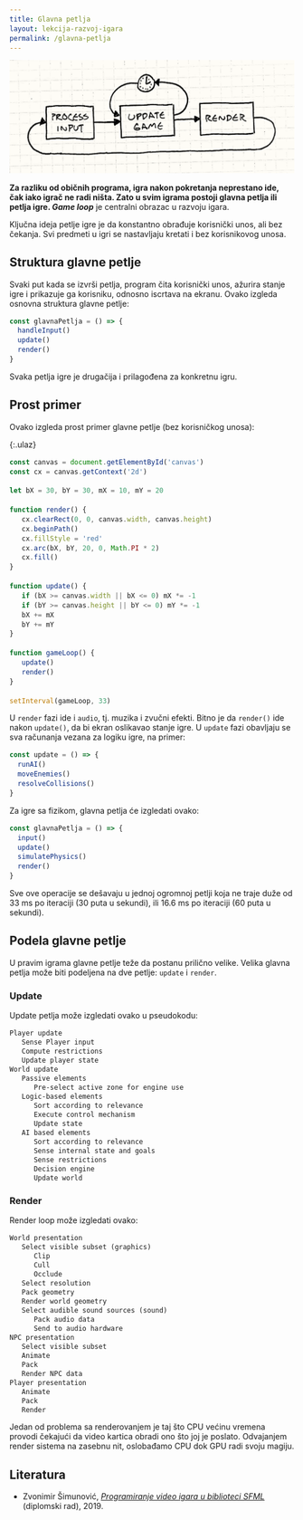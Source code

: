 ```yaml
---
title: Glavna petlja
layout: lekcija-razvoj-igara
permalink: /glavna-petlja
---
```


![game-loop](/images/razvoj-igara/game-loop-fixed.png)

**Za razliku od običnih programa, igra nakon pokretanja neprestano ide, čak iako igrač ne radi ništa. Zato u svim igrama postoji glavna petlja ili petlja igre. *Game loop*** je centralni obrazac u razvoju igara.

Ključna ideja petlje igre je da konstantno obrađuje korisnički unos, ali bez čekanja. Svi predmeti u igri se nastavljaju kretati i bez korisnikovog unosa.

## Struktura glavne petlje

Svaki put kada se izvrši petlja, program čita korisnički unos, ažurira stanje igre i prikazuje ga korisniku, odnosno iscrtava na ekranu. Ovako izgleda osnovna struktura glavne petlje:

```js
const glavnaPetlja = () => {
  handleInput()
  update()
  render()
}
```

Svaka petlja igre je drugačija i prilagođena za konkretnu igru.

## Prost primer

Ovako izgleda prost primer glavne petlje (bez korisničkog unosa):

{:.ulaz}
```js
const canvas = document.getElementById('canvas')
const cx = canvas.getContext('2d')

let bX = 30, bY = 30, mX = 10, mY = 20

function render() {
   cx.clearRect(0, 0, canvas.width, canvas.height)
   cx.beginPath()
   cx.fillStyle = 'red'
   cx.arc(bX, bY, 20, 0, Math.PI * 2)
   cx.fill()
}

function update() {
   if (bX >= canvas.width || bX <= 0) mX *= -1
   if (bY >= canvas.height || bY <= 0) mY *= -1
   bX += mX
   bY += mY
}

function gameLoop() {
   update()
   render()
}

setInterval(gameLoop, 33)
```

U `render` fazi ide i `audio`, tj. muzika i zvučni efekti. Bitno je da `render()` ide nakon `update()`, da bi ekran oslikavao stanje igre. U `update` fazi obavljaju se sva računanja vezana za logiku igre, na primer:

```js
const update = () => {
  runAI()
  moveEnemies()
  resolveCollisions()
}
```

Za igre sa fizikom, glavna petlja će izgledati ovako:

```js
const glavnaPetlja = () => {
  input()
  update()
  simulatePhysics()
  render()
}
```

Sve ove operacije se dešavaju u jednoj ogromnoj petlji koja ne traje duže od 33 ms po iteraciji (30 puta u sekundi), ili 16.6 ms po iteraciji (60 puta u sekundi).

## Podela glavne petlje

U pravim igrama glavne petlje teže da postanu prilično velike. Velika glavna petlja može biti podeljena na dve petlje: `update` i `render`.

### Update

Update petlja može izgledati ovako u pseudokodu:

```
Player update
   Sense Player input
   Compute restrictions
   Update player state
World update
   Passive elements
      Pre-select active zone for engine use
   Logic-based elements
      Sort according to relevance
      Execute control mechanism
      Update state
   AI based elements
      Sort according to relevance
      Sense internal state and goals
      Sense restrictions
      Decision engine
      Update world
```

### Render

Render loop može izgledati ovako:

```
World presentation
   Select visible subset (graphics)
      Clip
      Cull
      Occlude
   Select resolution
   Pack geometry
   Render world geometry
   Select audible sound sources (sound)
      Pack audio data
      Send to audio hardware
NPC presentation
   Select visible subset
   Animate
   Pack
   Render NPC data
Player presentation
   Animate
   Pack
   Render
```

Jedan od problema sa renderovanjem je taj što CPU većinu vremena provodi čekajući da video kartica obradi ono što joj je poslato. Odvajanjem render sistema na zasebnu nit, oslobađamo CPU dok GPU radi svoju magiju.

## Literatura

- Zvonimir Šimunović, [*Programiranje video igara u biblioteci SFML*](https://zir.nsk.hr/islandora/object/pmf%3A8448) (diplomski rad), 2019.
